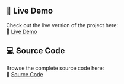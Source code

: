 ## 🚀 Live Demo

Check out the live version of the project here:  
🔗 [Live Demo](https://themededits.github.io/Quizzes-FlashCard/)

## 💻 Source Code

Browse the complete source code here:  
📂 [Source Code](https://github.com/ThemedEdits/Quizzes-FlashCard)
